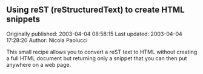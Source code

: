 ## Using reST (reStructuredText) to create HTML snippets

Originally published: 2003-04-04 08:58:15
Last updated: 2003-04-04 17:28:20
Author: Nicola Paolucci

This small recipe allows you to convert a reST text to HTML without creating a full HTML document but returning only a snippet that you can then put anywhere on a web page.
